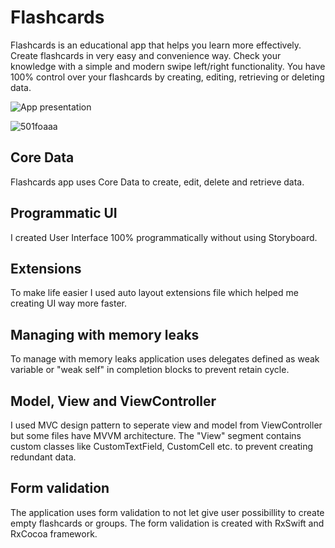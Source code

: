 # Flashcards

Flashcards is an educational app that helps you learn more effectively. Create flashcards in very easy and convenience way. Check your knowledge with a simple and modern swipe left/right functionality. You have 100% control over your flashcards by creating, editing, retrieving or deleting data.

![App presentation](https://user-images.githubusercontent.com/60520591/109629957-acaddc80-7b44-11eb-98d3-ecb9c9c5e688.png)

![501foaaa](https://user-images.githubusercontent.com/60520591/109638322-30b89200-7b4e-11eb-815b-6ab8f5f42c26.gif)

## Core Data

Flashcards app uses Core Data to create, edit, delete and retrieve data.

## Programmatic UI

I created User Interface 100% programmatically without using Storyboard. 

## Extensions

To make life easier I used auto layout extensions file which helped me creating UI way more faster.

## Managing with memory leaks

To manage with memory leaks application uses delegates defined as weak variable or "weak self" in completion blocks to prevent retain cycle.

## Model, View and ViewController

I used MVC design pattern to seperate view and model from ViewController but some files have MVVM architecture. The "View" segment contains custom classes like CustomTextField, CustomCell etc. to prevent creating redundant data.

## Form validation
The application uses form validation to not let give user possibillity to create empty flashcards or groups. The form validation is created with RxSwift and RxCocoa framework.

